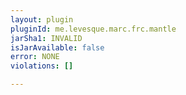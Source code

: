 ```yaml
---
layout: plugin
pluginId: me.levesque.marc.frc.mantle
jarSha1: INVALID
isJarAvailable: false
error: NONE
violations: []

---
```

